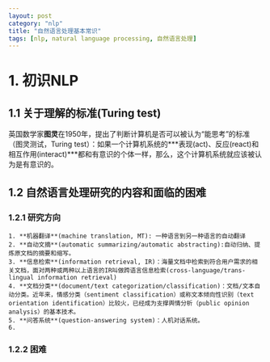 ```yaml
---
layout: post
category: "nlp"
title: "自然语言处理基本常识"
tags: [nlp, natural language processing, 自然语言处理]
---
```

# 1. 初识NLP

## 1.1 关于理解的标准(Turing test)

英国数学家**图灵**在1950年，提出了判断计算机是否可以被认为“能思考”的标准（图灵测试，Turing test）：如果一个计算机系统的***表现(act)、反应(react)和相互作用(interact)***都和有意识的个体一样，那么，这个计算机系统就应该被认为是有意识的。

## 1.2 自然语言处理研究的内容和面临的困难 

### 1.2.1 研究方向
``` 
1. **机器翻译**(machine translation, MT): 一种语言到另一种语言的自动翻译
2. **自动文摘**(automatic summarizing/automatic abstracting):自动归纳、提炼原文档的摘要和缩写。
3. **信息检索**(information retrieval, IR)：海量文档中检索到符合用户需求的相关文档，面对两种或两种以上语言的IR叫做跨语言信息检索(cross-language/trans-lingual information retrieval)
4. **文档分类**(document/text categorization/classification)：文档/文本自动分类。近年来，情感分类（sentiment classification）或称文本倾向性识别（text orientation identification）比较火，已经成为支撑舆情分析（public opinion analysis）的基本技术。
5. **问答系统**(question-answering system)：人机对话系统。
6. 
```
### 1.2.2 困难 

